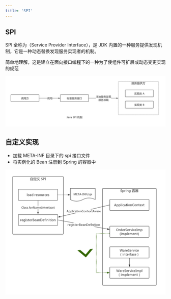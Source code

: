 ```yaml
---
title: 'SPI'
---
```


## SPI

SPI 全称为（Service Provider Interface），是 JDK 内置的一种服务提供发现机制，它是一种动态替换发现服务实现者的机制。

简单地理解，这是建立在面向接口编程下的一种为了使组件可扩展或动态变更实现的规范

![](../../../resources/spring/linkedkeeper0_e529df27-44c3-4fdc-8e9a-466a507c7256.png)

## 自定义实现

* 加载 META-INF 目录下的 spi 接口文件
* 将实例化的 Bean 注册到 Spring 的容器中

![](../../../resources/spring/linkedkeeper0_ba53b31e-f9c6-4502-9f02-abca9db3aae0.png)